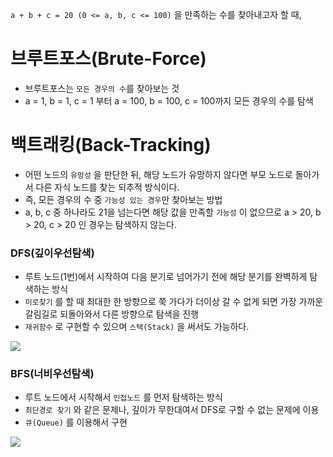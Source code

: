 `a + b + c = 20 (0 <= a, b, c <= 100)` 을 만족하는 수를 찾아내고자 할 때,

# 브루트포스(Brute-Force)
- 브루트포스는 `모든 경우의 수`를 찾아보는 것
- a = 1, b = 1, c = 1 부터 a = 100, b = 100, c = 100까지 모든 경우의 수를 탐색


# 백트래킹(Back-Tracking)
- 어떤 노드의 `유망성` 을 판단한 뒤, 해당 노드가 유망하지 않다면 부모 노드로 돌아가서 다른 자식 노드를 찾는 되추적 방식이다.
- 즉, 모든 경우의 수 중 `가능성 있는 경우`만 찾아보는 방법
- a, b, c 중 하나라도 21을 넘는다면 해당 값을 만족할 `가능성` 이 없으므로 a > 20, b > 20, c > 20 인 경우는 탐색하지 않는다.


### DFS(깊이우선탐색)
- 루트 노드(1번)에서 시작하여 다음 분기로 넘어가기 전에 해당 분기를 완벽하게 탐색하는 방식
- `미로찾기` 를 할 때 최대한 한 방향으로 쭉 가다가 더이상 갈 수 없게 되면 가장 가까운 갈림길로 되돌아와서 다른 방향으로 탐색을 진행
- `재귀함수` 로 구현할 수 있으며 `스택(Stack)` 을 써서도 가능하다.

![](https://blog.kakaocdn.net/dn/xC9Vq/btqB8n5A25K/GyOf4iwqu8euOyhwtFuyj1/img.gif)


### BFS(너비우선탐색)
- 루트 노드에서 시작해서 `인접노드` 를 먼저 탐색하는 방식
- `최단경로 찾기` 와 같은 문제나, 깊이가 무한대여서 DFS로 구할 수 없는 문제에 이용
- `큐(Queue)` 를 이용해서 구현

![](https://blog.kakaocdn.net/dn/c305k7/btqB5E2hI4r/ea7vFo08tkDYo4c8wkfVok/img.gif)